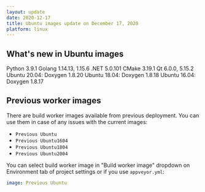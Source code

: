 ```yaml
---
layout: update
date: 2020-12-17
title: Ubuntu images update on December 17, 2020
platform: linux
---
```


## What's new in Ubuntu images

Python 3.9.1
Golang 1.14.13, 1.15.6
.NET 5.0.101
CMake 3.19.1
Qt 6.0.0, 5.15.2
Ubuntu 20.04: Doxygen 1.8.20
Ubuntu 18.04: Doxygen 1.8.18
Ubuntu 16.04: Doxygen 1.8.17

## Previous worker images

There are build worker images available from previous deployment. You can use them in case of any issues with the current images:

* `Previous Ubuntu`
* `Previous Ubuntu1604`
* `Previous Ubuntu1804`
* `Previous Ubuntu2004`

You can select build worker image in "Build worker image" dropdown on Environment tab of project settings or if you use `appveyor.yml`:

```yaml
image: Previous Ubuntu
```